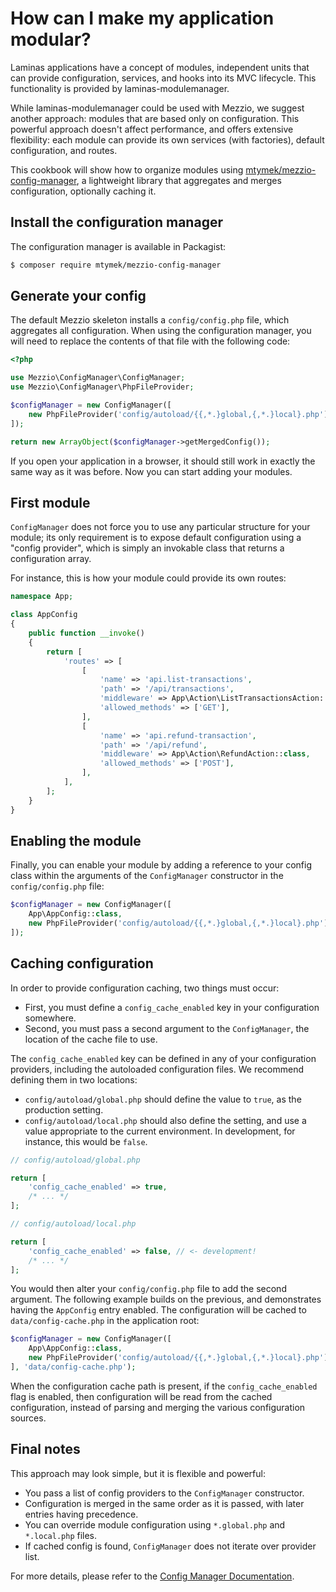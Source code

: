 # How can I make my application modular?

Laminas applications have a concept of modules, independent units that
can provide configuration, services, and hooks into its MVC lifecycle. This
functionality is provided by laminas-modulemanager.
 
While laminas-modulemanager could be used with Mezzio, we suggest another
approach: modules that are based only on configuration. This powerful approach
doesn't affect performance, and offers extensive flexibility: each module can
provide its own services (with factories), default configuration, and routes. 

This cookbook will show how to organize modules using 
[mtymek/mezzio-config-manager](https://github.com/mtymek/mezzio-config-manager),
a lightweight library that aggregates and merges configuration, optionally caching it.

## Install the configuration manager

The configuration manager is available in Packagist:

```bash
$ composer require mtymek/mezzio-config-manager
```

## Generate your config

The default Mezzio skeleton installs a `config/config.php` file, which
aggregates all configuration. When using the configuration manager, you will
need to replace the contents of that file with the following code: 

```php
<?php

use Mezzio\ConfigManager\ConfigManager;
use Mezzio\ConfigManager\PhpFileProvider;

$configManager = new ConfigManager([
    new PhpFileProvider('config/autoload/{{,*.}global,{,*.}local}.php'),
]);

return new ArrayObject($configManager->getMergedConfig());
```

If you open your application in a browser, it should still work in exactly the
same way as it was before. Now you can start adding your modules.

## First module

`ConfigManager` does not force you to use any particular structure for your
module; its only requirement is to expose default configuration using a "config
provider", which is simply an invokable class that returns a configuration
array.

For instance, this is how your module could provide its own routes:

```php
namespace App;

class AppConfig
{
    public function __invoke()
    {
        return [
            'routes' => [
                [
                    'name' => 'api.list-transactions',
                    'path' => '/api/transactions',
                    'middleware' => App\Action\ListTransactionsAction::class,
                    'allowed_methods' => ['GET'],
                ],
                [
                    'name' => 'api.refund-transaction',
                    'path' => '/api/refund',
                    'middleware' => App\Action\RefundAction::class,
                    'allowed_methods' => ['POST'],
                ],
            ],
        ];
    }
}
```

## Enabling the module

Finally, you can enable your module by adding a reference to your config class
within the arguments of the `ConfigManager` constructor in the `config/config.php`
file:

```php
$configManager = new ConfigManager([
    App\AppConfig::class,
    new PhpFileProvider('config/autoload/{{,*.}global,{,*.}local}.php'),
]);
```

## Caching configuration

In order to provide configuration caching, two things must occur:

- First, you must define a `config_cache_enabled` key in your configuration
  somewhere.
- Second, you must pass a second argument to the `ConfigManager`, the location
  of the cache file to use.

The `config_cache_enabled` key can be defined in any of your configuration
providers, including the autoloaded configuration files. We recommend defining
them in two locations:

- `config/autoload/global.php` should define the value to `true`, as the
  production setting.
- `config/autoload/local.php` should also define the setting, and use a value
  appropriate to the current environment. In development, for instance, this
  would be `false`.

```php
// config/autoload/global.php

return [
    'config_cache_enabled' => true,
    /* ... */
];

// config/autoload/local.php

return [
    'config_cache_enabled' => false, // <- development!
    /* ... */
];
```

You would then alter your `config/config.php` file to add the second argument.
The following example builds on the previous, and demonstrates having the
`AppConfig` entry enabled. The configuration will be cached to
`data/config-cache.php` in the application root:

```php
$configManager = new ConfigManager([
    App\AppConfig::class,
    new PhpFileProvider('config/autoload/{{,*.}global,{,*.}local}.php'),
], 'data/config-cache.php');
```

When the configuration cache path is present, if the `config_cache_enabled` flag
is enabled, then configuration will be read from the cached configuration,
instead of parsing and merging the various configuration sources.

## Final notes

This approach may look simple, but it is flexible and powerful:

- You pass a list of config providers to the `ConfigManager` constructor.
- Configuration is merged in the same order as it is passed, with later entries
  having precedence.
- You can override module configuration using `*.global.php` and `*.local.php` files.
- If cached config is found, `ConfigManager` does not iterate over provider list.

For more details, please refer to the
[Config Manager Documentation](https://github.com/mtymek/mezzio-config-manager#mezzio-configuration-manager).
